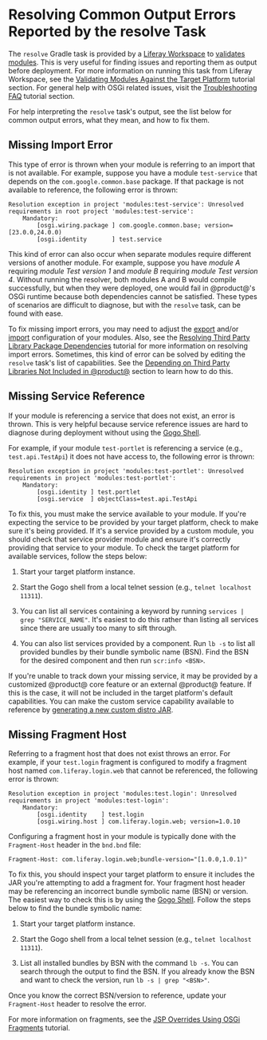 # Resolving Common Output Errors Reported by the resolve Task

The `resolve` Gradle task is provided by a
[Liferay Workspace](/develop/tutorials/-/knowledge_base/7-1/liferay-workspace)
to
[validates modules](/develop/tutorials/-/knowledge_base/7-1/resolving-your-modules).
This is very useful for finding issues and reporting them as output before
deployment. For more information on running this task from Liferay Workspace,
see the
[Validating Modules Against the Target Platform](/develop/tutorials/-/knowledge_base/7-1/validating-modules-against-the-target-platform)
tutorial section. For general help with OSGi related issues, visit the
[Troubleshooting FAQ](/develop/tutorials/-/knowledge_base/7-1/troubleshooting)
tutorial section.

For help interpreting the `resolve` task's output, see the list below for common
output errors, what they mean, and how to fix them.

## Missing Import Error

This type of error is thrown when your module is referring to an import that is
not available. For example, suppose you have a module `test-service` that
depends on the `com.google.common.base` package. If that package is not
available to reference, the following error is thrown:

    Resolution exception in project 'modules:test-service': Unresolved requirements in root project 'modules:test-service':
        Mandatory:
            [osgi.wiring.package ] com.google.common.base; version=[23.0.0,24.0.0)
            [osgi.identity       ] test.service

This kind of error can also occur when separate modules require different
versions of another module. For example, suppose you have *module A* requiring
*module Test version 1* and *module B* requiring *module Test version 4*.
Without running the resolver, both modules A and B would compile successfully,
but when they were deployed, one would fail in @product@'s OSGi runtime because
both dependencies cannot be satisfied. These types of scenarios are difficult to
diagnose, but with the `resolve` task, can be found with ease.

To fix missing import errors, you may need to adjust the
[export](/develop/tutorials/-/knowledge_base/7-1/exporting-packages) and/or
[import](/develop/tutorials/-/knowledge_base/7-1/importing-packages)
configuration of your modules. Also, see the
[Resolving Third Party Library Package Dependencies](/develop/tutorials/-/knowledge_base/7-1/adding-third-party-libraries-to-a-module)
tutorial for more information on resolving import errors. Sometimes, this kind
of error can be solved by editing the `resolve` task's list of capabilities. See
the
[Depending on Third Party Libraries Not Included in @product@](/develop/tutorials/-/knowledge_base/7-1/depending-on-third-party-libraries-not-included-in-product)
section to learn how to do this.

## Missing Service Reference

If your module is referencing a service that does not exist, an error is thrown.
This is very helpful because service reference issues are hard to diagnose
during deployment without using the
[Gogo Shell](/develop/reference/-/knowledge_base/7-1/using-the-felix-gogo-shell).

For example, if your module `test-portlet` is referencing a service (e.g.,
`test.api.TestApi`) it does not have access to, the following error is thrown:

    Resolution exception in project 'modules:test-portlet': Unresolved requirements in project 'modules:test-portlet':
        Mandatory:
            [osgi.identity ] test.portlet
            [osgi.service  ] objectClass=test.api.TestApi

To fix this, you must make the service available to your module. If you're
expecting the service to be provided by your target platform, check to make sure
it's being provided. If it's a service provided by a custom module, you should
check that service provider module and ensure it's correctly providing that
service to your module. To check the target platform for available services,
follow the steps below:

1.  Start your target platform instance.

2.  Start the Gogo shell from a local telnet session (e.g., `telnet localhost
    11311`).

3.  You can list all services containing a keyword by running `services | grep
    "SERVICE_NAME"`. It's easiest to do this rather than listing all services
    since there are usually too many to sift through.

4.  You can also list services provided by a component. Run `lb -s` to list all
    provided bundles by their bundle symbolic name (BSN). Find the BSN for the
    desired component and then run `scr:info <BSN>`.

If you're unable to track down your missing service, it may be provided by a
customized @product@ core feature or an external @product@ feature. If this is
the case, it will not be included in the target platform's default capabilities.
You can make the custom service capability available to reference by
[generating a new custom distro JAR](/develop/reference/-/knowledge_base/7-1/modifying-the-target-platforms-capabilities#depending-on-a-customized-distrobution-of-product).

## Missing Fragment Host

Referring to a fragment host that does not exist throws an error. For example,
if your `test.login` fragment is configured to modify a fragment host named
`com.liferay.login.web` that cannot be referenced, the following error is
thrown:

    Resolution exception in project 'modules:test.login': Unresolved requirements in project 'modules:test-login':
        Mandatory:
            [osgi.identity    ] test.login
            [osgi.wiring.host ] com.liferay.login.web; version=1.0.10

Configuring a fragment host in your module is typically done with the
`Fragment-Host` header in the `bnd.bnd` file:

    Fragment-Host: com.liferay.login.web;bundle-version="[1.0.0,1.0.1)"

To fix this, you should inspect your target platform to ensure it includes the
JAR you're attempting to add a fragment for. Your fragment host header may be
referencing an incorrect bundle symbolic name (BSN) or version. The easiest way
to check this is by using the
[Gogo Shell](/develop/reference/-/knowledge_base/7-1/using-the-felix-gogo-shell).
Follow the steps below to find the bundle symbolic name:

1.  Start your target platform instance.

2.  Start the Gogo shell from a local telnet session (e.g., `telnet localhost
    11311`).

3.  List all installed bundles by BSN with the command `lb -s`. You can search
    through the output to find the BSN. If you already know the BSN and want to
    check the version, run `lb -s | grep "<BSN>"`.

Once you know the correct BSN/version to reference, update your `Fragment-Host`
header to resolve the error.

For more information on fragments, see the
[JSP Overrides Using OSGi Fragments](/develop/tutorials/-/knowledge_base/7-0/overriding-a-modules-jsps)
tutorial.